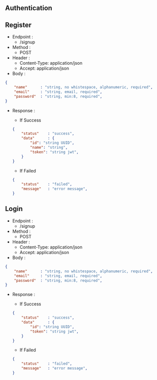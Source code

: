 ## Authentication

## Register

- Endpoint :
    - /signup
- Method :
    - POST
- Header :
    - Content-Type: application/json
    - Accept: application/json
- Body :
```json 
{
    "name"      : "string, no whistespace, alphanumeric, required",
    "email"     : "string, email, required",
    "password"  : "string, min:8, required",
}
```
- Response :
    - If Success
    ```json 
    {
        "status"    : "success",
        "data"      : {
            "id": "string UUID",
            "name": "string",
            "token": "string jwt",
        }
    }
    ```

    - If Failed
    ```json 
    {
        "status"    : "failed",
        "message"   : "error message",
    }
    ```

## Login

- Endpoint :
    - /signup
- Method :
    - POST
- Header :
    - Content-Type: application/json
    - Accept: application/json
- Body :
```json 
{
    "name"      : "string, no whistespace, alphanumeric, required",
    "email"     : "string, email, required",
    "password"  : "string, min:8, required",
}
```
- Response :
    - If Success
    ```json 
    {
        "status"    : "success",
        "data"      : {
            "id": "string UUID",
            "token": "string jwt",
        }
    }
    ```

    - If Failed
    ```json 
    {
        "status"    : "failed",
        "message"   : "error message",
    }
    ```
<br>